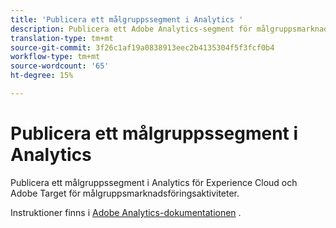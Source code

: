 ```yaml
---
title: 'Publicera ett målgruppssegment i Analytics '
description: Publicera ett Adobe Analytics-segment för målgruppsmarknadsföring i Experience Cloud och Adobe Target.
translation-type: tm+mt
source-git-commit: 3f26c1af19a0838913eec2b4135304f5f3fcf0b4
workflow-type: tm+mt
source-wordcount: '65'
ht-degree: 15%

---
```



# Publicera ett målgruppssegment i Analytics

Publicera ett målgruppssegment i Analytics för Experience Cloud och Adobe Target för målgruppsmarknadsföringsaktiviteter.

Instruktioner finns i [Adobe Analytics-dokumentationen](https://docs.adobe.com/content/help/en/analytics/components/segmentation/segmentation-workflow/seg-publish.html) .

